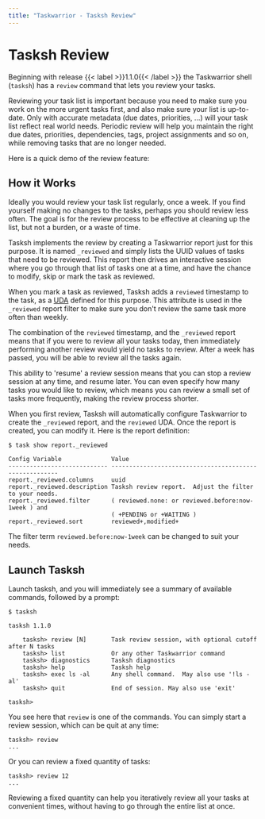 ```yaml
---
title: "Taskwarrior - Tasksh Review"
---
```


# Tasksh Review

Beginning with release {{< label >}}1.1.0{{< /label >}} the Taskwarrior shell (`tasksh`) has a `review` command that lets you review your tasks.

Reviewing your task list is important because you need to make sure you work on the more urgent tasks first, and also make sure your list is up-to-date.
Only with accurate metadata (due dates, priorities, ...) will your task list reflect real world needs.
Periodic review will help you maintain the right due dates, priorities, dependencies, tags, project assignments and so on, while removing tasks that are no longer needed.

Here is a quick demo of the review feature:

## How it Works

Ideally you would review your task list regularly, once a week.
If you find yourself making no changes to the tasks, perhaps you should review less often.
The goal is for the review process to be effective at cleaning up the list, but not a burden, or a waste of time.

Tasksh implements the review by creating a Taskwarrior report just for this purpose.
It is named `_reviewed` and simply lists the UUID values of tasks that need to be reviewed.
This report then drives an interactive session where you go through that list of tasks one at a time, and have the chance to modify, skip or mark the task as reviewed.

When you mark a task as reviewed, Tasksh adds a `reviewed` timestamp to the task, as a [UDA](/docs/udas) defined for this purpose.
This attribute is used in the `_reviewed` report filter to make sure you don't review the same task more often than weekly.

The combination of the `reviewed` timestamp, and the `_reviewed` report means that if you were to review all your tasks today, then immediately performing another review would yield no tasks to review.
After a week has passed, you will be able to review all the tasks again.

This ability to 'resume' a review session means that you can stop a review session at any time, and resume later.
You can even specify how many tasks you would like to review, which means you can review a small set of tasks more frequently, making the review process shorter.

When you first review, Tasksh will automatically configure Taskwarrior to create the `_reviewed` report, and the `reviewed` UDA.
Once the report is created, you can modify it.
Here is the report definition:

```
$ task show report._reviewed

Config Variable              Value
---------------------------- -------------------------------------------------------
report._reviewed.columns     uuid
report._reviewed.description Tasksh review report.  Adjust the filter to your needs.
report._reviewed.filter      ( reviewed.none: or reviewed.before:now-1week ) and
                             ( +PENDING or +WAITING )
report._reviewed.sort        reviewed+,modified+
```

The filter term `reviewed.before:now-1week` can be changed to suit your needs.

## Launch Tasksh

Launch tasksh, and you will immediately see a summary of available commands, followed by a prompt:

```
$ tasksh

tasksh 1.1.0

    tasksh> review [N]       Task review session, with optional cutoff after N tasks
    tasksh> list             Or any other Taskwarrior command
    tasksh> diagnostics      Tasksh diagnostics
    tasksh> help             Tasksh help
    tasksh> exec ls -al      Any shell command.  May also use '!ls -al'
    tasksh> quit             End of session. May also use 'exit'

tasksh> 
```

You see here that `review` is one of the commands.
You can simply start a review session, which can be quit at any time:

```
tasksh> review
...
```

Or you can review a fixed quantity of tasks:

```
tasksh> review 12
...
```

Reviewing a fixed quantity can help you iteratively review all your tasks at convenient times, without having to go through the entire list at once.
